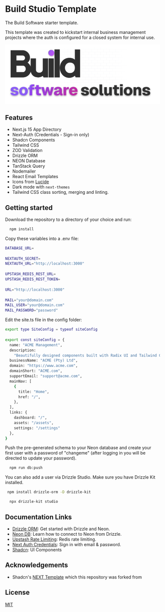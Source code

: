 # Build Studio Template

The Build Software starter template. 

This template was created to kickstart internal business management projects where the auth 
is configured for a closed system for internal use.

![Project Image](https://github.com/DollaHane/Build-Software-NEXTJS-Template-One/blob/main/components/Assets/Thumbnail.png)

## Features

- Next.js 15 App Directory
- Next-Auth (Credentials - Sign-in only)
- Shadcn Components
- Tailwind CSS
- ZOD Validation
- Drizzle ORM
- NEON Database
- TanStack Query
- Nodemailer
- React Email Templates
- Icons from [Lucide](https://lucide.dev)
- Dark mode with `next-themes`
- Tailwind CSS class sorting, merging and linting.


## Getting started

Download the repository to a directory of your choice and run:

```bash
  npm install
```

Copy these variables into a .env file:

```bash
DATABASE_URL=

NEXTAUTH_SECRET=
NEXTAUTH_URL="http://localhost:3000"

UPSTASH_REDIS_REST_URL=
UPSTASH_REDIS_REST_TOKEN=

URL="http://localhost:3000"

MAIL="your@domain.com"
MAIL_USER="your@domain.com"
MAIL_PASSWORD="password"
```

Edit the site.ts file in the config folder:

```bash
export type SiteConfig = typeof siteConfig

export const siteConfig = {
  name: "ACME Management",
  description:
    "Beautifully designed components built with Radix UI and Tailwind CSS.",
  businessName: "ACME (Pty) Ltd",
  domain: "https://www.acme.com",
  domainShort: "ACME.com",
  supportEmail: "support@acme.com",
  mainNav: [
    {
      title: "Home",
      href: "/",
    },
  ],
  links: {
    dashboard: "/",
    assets: "/assets",
    settings: "/settings"
  },
}
```

Push the pre-generated schema to your Neon database and create your first user with a password of "changeme" (after logging in you will be directed to update your password).

```bash
  npm run db:push
```

You can also add a user via Drizzle Studio. Make sure you have Drizzle Kit installed.

```bash
 npm install drizzle-orm -D drizzle-kit
```

```bash
  npx drizzle-kit studio
```

## Documentation Links

- [Drizzle ORM](https://orm.drizzle.team/docs/get-started/neon-new): Get started with Drizzle and Neon.
- [Neon DB](https://neon.tech/docs/guides/drizzle): Learn how to connect to Neon from Drizzle.
- [Upstash Rate Limiting](https://upstash.com/blog/nextjs-ratelimiting): Redis rate limiting.
- [Next Auth Credentials](https://next-auth.js.org/providers/credentials): Sign in with email & password.
- [Shadcn](https://ui.shadcn.com): UI Components

## Acknowledgements

- Shadcn's [NEXT Template](https://github.com/shadcn/next-template) which this repository was forked from

## License

[MIT](https://choosealicense.com/licenses/mit/)